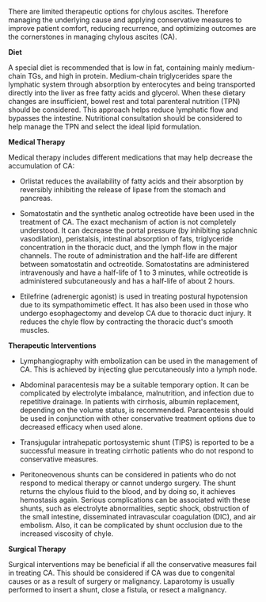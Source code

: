 There are limited therapeutic options for chylous ascites. Therefore managing the underlying cause and applying conservative measures to improve patient comfort, reducing recurrence, and optimizing outcomes are the cornerstones in managing chylous ascites (CA).

**Diet**

A special diet is recommended that is low in fat, containing mainly medium-chain TGs, and high in protein. Medium-chain triglycerides spare the lymphatic system through absorption by enterocytes and being transported directly into the liver as free fatty acids and glycerol. When these dietary changes are insufficient, bowel rest and total parenteral nutrition (TPN) should be considered. This approach helps reduce lymphatic flow and bypasses the intestine. Nutritional consultation should be considered to help manage the TPN and select the ideal lipid formulation.

**Medical Therapy**

Medical therapy includes different medications that may help decrease the accumulation of CA:

- Orlistat reduces the availability of fatty acids and their absorption by reversibly inhibiting the release of lipase from the stomach and pancreas.

- Somatostatin and the synthetic analog octreotide have been used in the treatment of CA. The exact mechanism of action is not completely understood. It can decrease the portal pressure (by inhibiting splanchnic vasodilation), peristalsis, intestinal absorption of fats, triglyceride concentration in the thoracic duct, and the lymph flow in the major channels. The route of administration and the half-life are different between somatostatin and octreotide. Somatostatins are administered intravenously and have a half-life of 1 to 3 minutes, while octreotide is administered subcutaneously and has a half-life of about 2 hours.

- Etilefrine (adrenergic agonist) is used in treating postural hypotension due to its sympathomimetic effect. It has also been used in those who undergo esophagectomy and develop CA due to thoracic duct injury. It reduces the chyle flow by contracting the thoracic duct's smooth muscles.

**Therapeutic Interventions**

- Lymphangiography with embolization can be used in the management of CA. This is achieved by injecting glue percutaneously into a lymph node.

- Abdominal paracentesis may be a suitable temporary option. It can be complicated by electrolyte imbalance, malnutrition, and infection due to repetitive drainage. In patients with cirrhosis, albumin replacement, depending on the volume status, is recommended. Paracentesis should be used in conjunction with other conservative treatment options due to decreased efficacy when used alone.

- Transjugular intrahepatic portosystemic shunt (TIPS) is reported to be a successful measure in treating cirrhotic patients who do not respond to conservative measures.

- Peritoneovenous shunts can be considered in patients who do not respond to medical therapy or cannot undergo surgery. The shunt returns the chylous fluid to the blood, and by doing so, it achieves hemostasis again. Serious complications can be associated with these shunts, such as electrolyte abnormalities, septic shock, obstruction of the small intestine, disseminated intravascular coagulation (DIC), and air embolism. Also, it can be complicated by shunt occlusion due to the increased viscosity of chyle.

**Surgical Therapy**

Surgical interventions may be beneficial if all the conservative measures fail in treating CA. This should be considered if CA was due to congenital causes or as a result of surgery or malignancy. Laparotomy is usually performed to insert a shunt, close a fistula, or resect a malignancy.